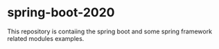 # spring-boot-2020

This repository is contaiing the spring boot and some spring framework related modules examples.
